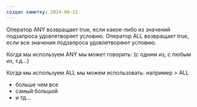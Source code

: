 ```yaml
---
создал заметку: 2024-08-11
---
```

Оператор ANY возвращает true, если какое-либо из значений подзапроса удовлетворяет условию. Оператор ALL возвращает true, если все значения подзапроса удовлетворяют условию.

Когда мы используем ANY мы может говорить: (с одним из, с любым из, т.д...)

Когда мы используем ALL мы можем использовать: например > ALL 
- больше чем все
- самый большой 
- и тд...

